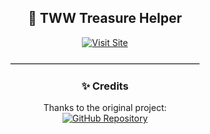 <div align="center">

<h2>🚩 TWW Treasure Helper</h2>

<p>
  <a href="https://wisl884.github.io/treasurehelper/riddles" target="_blank">
    <img src="https://img.shields.io/badge/Visit%20Site-Click%20Here-1e90ff?style=for-the-badge&logo=google-chrome" alt="Visit Site">
  </a>
</p>

<hr width="60%" style="margin: 24px auto; border: 1px solid #e0e0e0;">

<h3>✨ Credits</h3>
<p>
  Thanks to the original project:<br>
  <a href="https://github.com/rremedyy/treasurehelper" target="_blank">
    <img src="https://img.shields.io/badge/GitHub-rremedyy%2Ftreasurehelper-181717?style=for-the-badge&logo=github" alt="GitHub Repository">
  </a>
</p>

</div>
